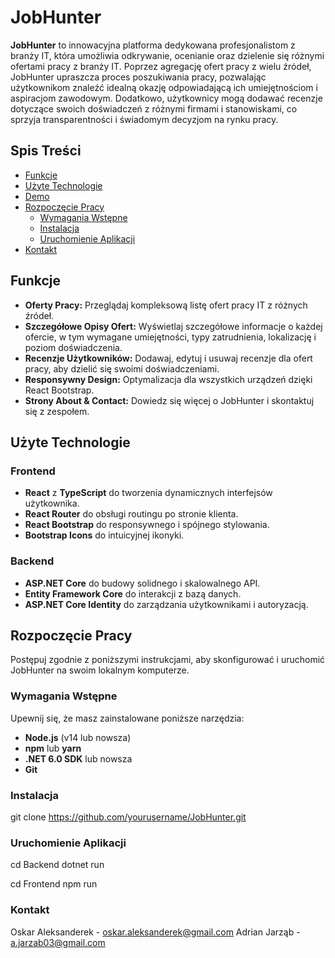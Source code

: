 # JobHunter

**JobHunter** to innowacyjna platforma dedykowana profesjonalistom z branży IT, która umożliwia odkrywanie, ocenianie oraz dzielenie się różnymi ofertami pracy z branży IT. Poprzez agregację ofert pracy z wielu źródeł, JobHunter upraszcza proces poszukiwania pracy, pozwalając użytkownikom znaleźć idealną okazję odpowiadającą ich umiejętnościom i aspiracjom zawodowym. Dodatkowo, użytkownicy mogą dodawać recenzje dotyczące swoich doświadczeń z różnymi firmami i stanowiskami, co sprzyja transparentności i świadomym decyzjom na rynku pracy.

## Spis Treści

- [Funkcje](#funkcje)
- [Użyte Technologie](#użyte-technologie)
- [Demo](#demo)
- [Rozpoczęcie Pracy](#rozpoczęcie-pracy)
  - [Wymagania Wstępne](#wymagania-wstępne)
  - [Instalacja](#instalacja)
  - [Uruchomienie Aplikacji](#uruchomienie-aplikacji)
- [Kontakt](#kontakt)

## Funkcje

- **Oferty Pracy:** Przeglądaj kompleksową listę ofert pracy IT z różnych źródeł.
- **Szczegółowe Opisy Ofert:** Wyświetlaj szczegółowe informacje o każdej ofercie, w tym wymagane umiejętności, typy zatrudnienia, lokalizację i poziom doświadczenia.
- **Recenzje Użytkowników:** Dodawaj, edytuj i usuwaj recenzje dla ofert pracy, aby dzielić się swoimi doświadczeniami.
- **Responsywny Design:** Optymalizacja dla wszystkich urządzeń dzięki React Bootstrap.
- **Strony About & Contact:** Dowiedz się więcej o JobHunter i skontaktuj się z zespołem.

## Użyte Technologie

### Frontend

- **React** z **TypeScript** do tworzenia dynamicznych interfejsów użytkownika.
- **React Router** do obsługi routingu po stronie klienta.
- **React Bootstrap** do responsywnego i spójnego stylowania.
- **Bootstrap Icons** do intuicyjnej ikonyki.

### Backend

- **ASP.NET Core** do budowy solidnego i skalowalnego API.
- **Entity Framework Core** do interakcji z bazą danych.
- **ASP.NET Core Identity** do zarządzania użytkownikami i autoryzacją.

## Rozpoczęcie Pracy

Postępuj zgodnie z poniższymi instrukcjami, aby skonfigurować i uruchomić JobHunter na swoim lokalnym komputerze.

### Wymagania Wstępne

Upewnij się, że masz zainstalowane poniższe narzędzia:

- **Node.js** (v14 lub nowsza)
- **npm** lub **yarn**
- **.NET 6.0 SDK** lub nowsza
- **Git**

### Instalacja

git clone https://github.com/yourusername/JobHunter.git

### Uruchomienie Aplikacji

cd Backend
dotnet run

cd Frontend
npm run

### Kontakt

Oskar Aleksanderek - oskar.aleksanderek@gmail.com
Adrian Jarząb - a.jarzab03@gmail.com

